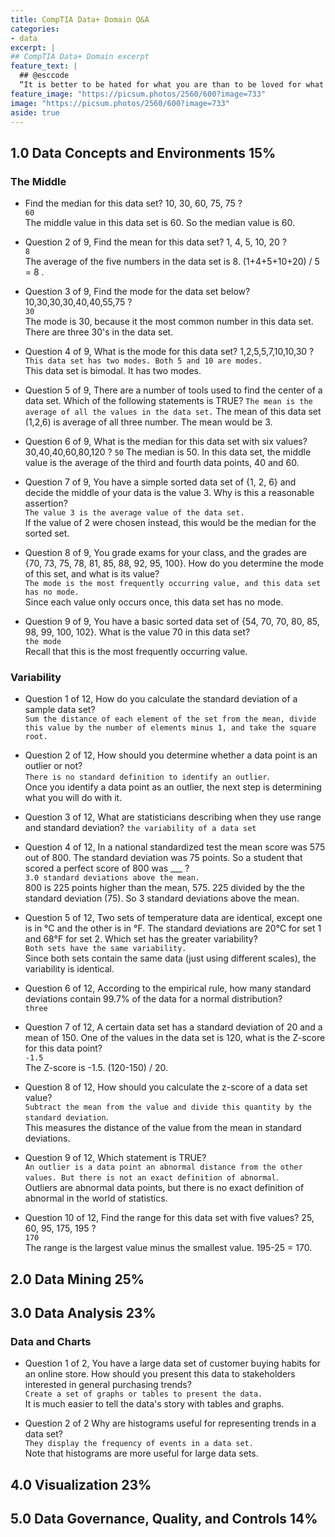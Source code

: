 ```yaml
---
title: CompTIA Data+ Domain Q&A
categories:
- data
excerpt: |
## CompTIA Data+ Domain excerpt
feature_text: |  
  ## @esccode
  “It is better to be hated for what you are than to be loved for what you are not.” ― Andre Gide, Autumn Leaves
feature_image: "https://picsum.photos/2560/600?image=733"
image: "https://picsum.photos/2560/600?image=733"
aside: true
---
```


## 1.0 Data Concepts and Environments 15%

### The Middle

- Find the median for this data set? 10, 30, 60, 75, 75 ?  
`60`  
The middle value in this data set is 60. So the median value is 60.

- Question 2 of 9, Find the mean for this data set? 1, 4, 5, 10, 20 ?  
`8`  
The average of the five numbers in the data set is 8. (1+4+5+10+20) / 5 = 8 .

- Question 3 of 9, Find the mode for the data set below? 10,30,30,30,40,40,55,75 ?  
`30`  
The mode is 30, because it the most common number in this data set. There are three 30's in the data set.

- Question 4 of 9, What is the mode for this data set? 1,2,5,5,7,10,10,30 ?
`This data set has two modes. Both 5 and 10 are modes.`  
This data set is bimodal. It has two modes.

- Question 5 of 9, There are a number of tools used to find the center of a data set. Which of the following statements is TRUE?
`The mean is the average of all the values in the data set.`
The mean of this data set (1,2,6) is average of all three number. The mean would be 3.

- Question 6 of 9, What is the median for this data set with six values? 30,40,40,60,80,120 ?
`50`
The median is 50. In this data set, the middle value is the average of the third and fourth data points, 40 and 60.

- Question 7 of 9, You have a simple sorted data set of {1, 2, 6} and decide the middle of your data is the value 3. Why is this a reasonable assertion?  
`The value 3 is the average value of the data set.`  
If the value of 2 were chosen instead, this would be the median for the sorted set.

- Question 8 of 9, You grade exams for your class, and the grades are {70, 73, 75, 78, 81, 85, 88, 92, 95, 100}. How do you determine the mode of this set, and what is its value?  
`The mode is the most frequently occurring value, and this data set has no mode.`  
Since each value only occurs once, this data set has no mode.

- Question 9 of 9, You have a basic sorted data set of {54, 70, 70, 80, 85, 98, 99, 100, 102}. What is the value 70 in this data set?  
`the mode`  
Recall that this is the most frequently occurring value.

### Variability

- Question 1 of 12, How do you calculate the standard deviation of a sample data set?  
`Sum the distance of each element of the set from the mean, divide this value by the number of elements minus 1, and take the square root.`  

- Question 2 of 12, How should you determine whether a data point is an outlier or not?  
`There is no standard definition to identify an outlier`.  
Once you identify a data point as an outlier, the next step is determining what you will do with it. 

- Question 3 of 12, What are statisticians describing when they use range and standard deviation?
`the variability of a data set`

- Question 4 of 12, In a national standardized test the mean score was 575 out of 800. The standard deviation was 75 points. So a student that scored a perfect score of 800 was ___ ?  
`3.0 standard deviations above the mean.`  
800 is 225 points higher than the mean, 575. 225 divided by the the standard deviation (75). So 3 standard deviations above the mean.

- Question 5 of 12, Two sets of temperature data are identical, except one is in °C and the other is in °F. The standard deviations are 20°C for set 1 and 68°F for set 2. Which set has the greater variability?  
`Both sets have the same variability.`  
Since both sets contain the same data (just using different scales), the variability is identical.

- Question 6 of 12, According to the empirical rule, how many standard deviations contain 99.7% of the data for a normal distribution?  
`three`

- Question 7 of 12, A certain data set has a standard deviation of 20 and a mean of 150. One of the values in the data set is 120, what is the Z-score for this data point?  
`-1.5`  
The Z-score is -1.5. (120-150) / 20.

- Question 8 of 12, How should you calculate the z-score of a data set value?  
`Subtract the mean from the value and divide this quantity by the standard deviation`.  
This measures the distance of the value from the mean in standard deviations.

- Question 9 of 12, Which statement is TRUE?  
`An outlier is a data point an abnormal distance from the other values. But there is not an exact definition of abnormal`.  
Outliers are abnormal data points, but there is no exact definition of abnormal in the world of statistics.

- Question 10 of 12, Find the range for this data set with five values? 25, 60, 95, 175, 195 ?  
`170`  
The range is the largest value minus the smallest value. 195-25 = 170.














## 2.0 Data Mining 25%

## 3.0 Data Analysis 23%

### Data and Charts

- Question 1 of 2, You have a large data set of customer buying habits for an online store. How should you present this data to stakeholders interested in general purchasing trends?  
`Create a set of graphs or tables to present the data.`  
It is much easier to tell the data's story with tables and graphs.

- Question 2 of 2
Why are histograms useful for representing trends in a data set?  
`They display the frequency of events in a data set.`  
Note that histograms are more useful for large data sets.

## 4.0 Visualization 23%

## 5.0 Data Governance, Quality, and Controls 14%


